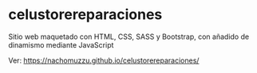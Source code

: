 # celustorereparaciones
Sitio web maquetado con HTML, CSS, SASS y Bootstrap, con añadido de dinamismo mediante JavaScript

Ver: https://nachomuzzu.github.io/celustorereparaciones/
